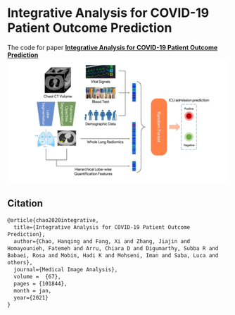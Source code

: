 # Integrative Analysis for COVID-19 Patient Outcome Prediction
The code for paper [**Integrative Analysis for COVID-19 Patient Outcome Prediction**](https://www.ncbi.nlm.nih.gov/pmc/articles/PMC7386508)
![overview](overview.jpg)

## Citation
```
@article{chao2020integrative,
  title={Integrative Analysis for COVID-19 Patient Outcome Prediction},
  author={Chao, Hanqing and Fang, Xi and Zhang, Jiajin and Homayounieh, Fatemeh and Arru, Chiara D and Digumarthy, Subba R and Babaei, Rosa and Mobin, Hadi K and Mohseni, Iman and Saba, Luca and others},
  journal={Medical Image Analysis},
  volume =  {67},
  pages = {101844},
  month = jan,
  year={2021}
}
```
